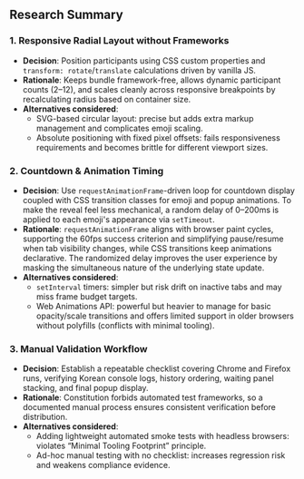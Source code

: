 ## Research Summary

### 1. Responsive Radial Layout without Frameworks
- **Decision**: Position participants using CSS custom properties and `transform: rotate`/`translate` calculations driven by vanilla JS.
- **Rationale**: Keeps bundle framework-free, allows dynamic participant counts (2–12), and scales cleanly across responsive breakpoints by recalculating radius based on container size.
- **Alternatives considered**:
  - SVG-based circular layout: precise but adds extra markup management and complicates emoji scaling.
  - Absolute positioning with fixed pixel offsets: fails responsiveness requirements and becomes brittle for different viewport sizes.

### 2. Countdown & Animation Timing
- **Decision**: Use `requestAnimationFrame`-driven loop for countdown display coupled with CSS transition classes for emoji and popup animations. To make the reveal feel less mechanical, a random delay of 0–200ms is applied to each emoji's appearance via `setTimeout`.
- **Rationale**: `requestAnimationFrame` aligns with browser paint cycles, supporting the 60fps success criterion and simplifying pause/resume when tab visibility changes, while CSS transitions keep animations declarative. The randomized delay improves the user experience by masking the simultaneous nature of the underlying state update.
- **Alternatives considered**:
  - `setInterval` timers: simpler but risk drift on inactive tabs and may miss frame budget targets.
  - Web Animations API: powerful but heavier to manage for basic opacity/scale transitions and offers limited support in older browsers without polyfills (conflicts with minimal tooling).

### 3. Manual Validation Workflow
- **Decision**: Establish a repeatable checklist covering Chrome and Firefox runs, verifying Korean console logs, history ordering, waiting panel stacking, and final popup display.
- **Rationale**: Constitution forbids automated test frameworks, so a documented manual process ensures consistent verification before distribution.
- **Alternatives considered**:
  - Adding lightweight automated smoke tests with headless browsers: violates “Minimal Tooling Footprint” principle.
  - Ad-hoc manual testing with no checklist: increases regression risk and weakens compliance evidence.
